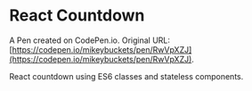 # React Countdown

A Pen created on CodePen.io. Original URL: [https://codepen.io/mikeybuckets/pen/RwVpXZJ](https://codepen.io/mikeybuckets/pen/RwVpXZJ).

React countdown using ES6 classes and stateless components.
